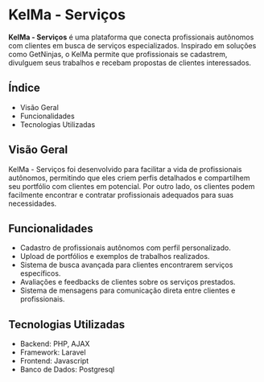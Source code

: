 # KelMa - Serviços

**KelMa - Serviços** é uma plataforma que conecta profissionais autônomos com clientes em busca de serviços especializados. Inspirado em soluções como GetNinjas, o KelMa permite que profissionais se cadastrem, divulguem seus trabalhos e recebam propostas de clientes interessados.


## Índice

- Visão Geral
- Funcionalidades
- Tecnologias Utilizadas


## Visão Geral

KelMa - Serviços foi desenvolvido para facilitar a vida de profissionais autônomos, permitindo que eles criem perfis detalhados e compartilhem seu portfólio com clientes em potencial. Por outro lado, os clientes podem facilmente encontrar e contratar profissionais adequados para suas necessidades.


## Funcionalidades

- Cadastro de profissionais autônomos com perfil personalizado.
- Upload de portfólios e exemplos de trabalhos realizados.
- Sistema de busca avançada para clientes encontrarem serviços específicos.
- Avaliações e feedbacks de clientes sobre os serviços prestados.
- Sistema de mensagens para comunicação direta entre clientes e profissionais.


## Tecnologias Utilizadas

- Backend: PHP, AJAX
- Framework: Laravel
- Frontend: Javascript
- Banco de Dados: Postgresql


